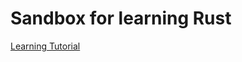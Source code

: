 # Sandbox for learning Rust
[Learning Tutorial](https://web.mit.edu/rust-lang_v1.25/arch/amd64_ubuntu1404/share/doc/rust/html/book/)

